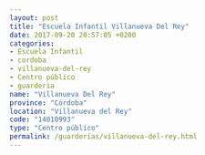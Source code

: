 ```yaml
---
layout: post
title: "Escuela Infantil Villanueva Del Rey"
date: 2017-09-20 20:57:05 +0200
categories:
- Escuela Infantil
- cordoba
- villanueva-del-rey
- Centro público
- guarderia
name: "Villanueva Del Rey"
province: "Córdoba"
location: "Villanueva del Rey"
code: "14010993"
type: "Centro público"
permalink: /guarderias/villanueva-del-rey.html
---
```

